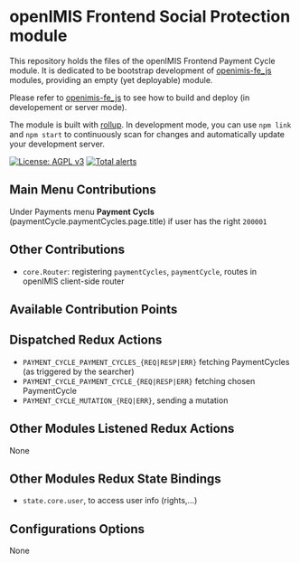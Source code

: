 # openIMIS Frontend Social Protection module
This repository holds the files of the openIMIS Frontend Payment Cycle module.
It is dedicated to be bootstrap development of [openimis-fe_js](https://github.com/openimis/openimis-fe_js) modules, providing an empty (yet deployable) module.

Please refer to [openimis-fe_js](https://github.com/openimis/openimis-fe_js) to see how to build and deploy (in developement or server mode).

The module is built with [rollup](https://rollupjs.org/).
In development mode, you can use `npm link` and `npm start` to continuously scan for changes and automatically update your development server.

[![License: AGPL v3](https://img.shields.io/badge/License-AGPL%20v3-blue.svg)](https://www.gnu.org/licenses/agpl-3.0)
[![Total alerts](https://img.shields.io/lgtm/alerts/g/openimis/openimis-fe-social_protection_js.svg?logo=lgtm&logoWidth=18)](https://lgtm.com/projects/g/openimis/openimis-fe-social_protection_js/alerts/)

## Main Menu Contributions
Under Payments menu **Payment Cycls** (paymentCycle.paymentCycles.page.title) if user has the right `200001`

## Other Contributions
* `core.Router`: registering `paymentCycles`, `paymentCycle`, routes in openIMIS client-side router

## Available Contribution Points

## Dispatched Redux Actions
* `PAYMENT_CYCLE_PAYMENT_CYCLES_{REQ|RESP|ERR}` fetching PaymentCycles (as triggered by the searcher)
* `PAYMENT_CYCLE_PAYMENT_CYCLE_{REQ|RESP|ERR}` fetching chosen PaymentCycle
* `PAYMENT_CYCLE_MUTATION_{REQ|ERR}`, sending a mutation

## Other Modules Listened Redux Actions
None

## Other Modules Redux State Bindings
* `state.core.user`, to access user info (rights,...)

## Configurations Options
None
